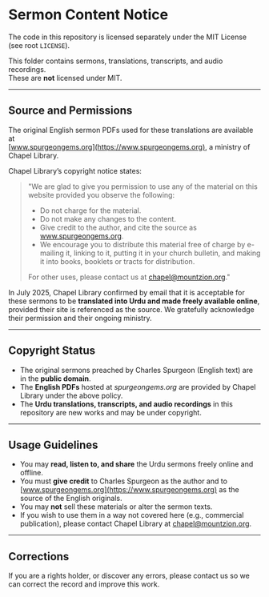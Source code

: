 # Sermon Content Notice

The code in this repository is licensed separately under the MIT License (see root `LICENSE`).

This folder contains sermons, translations, transcripts, and audio recordings.  
These are **not** licensed under MIT.

---

## Source and Permissions

The original English sermon PDFs used for these translations are available at  
[www.spurgeongems.org](https://www.spurgeongems.org), a ministry of Chapel Library.  

Chapel Library’s copyright notice states:

> "We are glad to give you permission to use any of the material on this website provided you observe the following:
>
> - Do not charge for the material.  
> - Do not make any changes to the content.  
> - Give credit to the author, and cite the source as www.spurgeongems.org.  
> - We encourage you to distribute this material free of charge by e-mailing it, linking to it, putting it in your church bulletin, and making it into books, booklets or tracts for distribution.
>
> For other uses, please contact us at chapel@mountzion.org."

In July 2025, Chapel Library confirmed by email that it is acceptable for these sermons to be **translated into Urdu and made freely available online**, provided their site is referenced as the source. We gratefully acknowledge their permission and their ongoing ministry.

---

## Copyright Status

- The original sermons preached by Charles Spurgeon (English text) are in the **public domain**.  
- The **English PDFs** hosted at *spurgeongems.org* are provided by Chapel Library under the above policy.  
- The **Urdu translations, transcripts, and audio recordings** in this repository are new works and may be under copyright.  

---

## Usage Guidelines

- You may **read, listen to, and share** the Urdu sermons freely online and offline.  
- You must **give credit** to Charles Spurgeon as the author and to [www.spurgeongems.org](https://www.spurgeongems.org) as the source of the English originals.  
- You may **not** sell these materials or alter the sermon texts.  
- If you wish to use them in a way not covered here (e.g., commercial publication), please contact Chapel Library at [chapel@mountzion.org](mailto:chapel@mountzion.org).

---

## Corrections

If you are a rights holder, or discover any errors, please contact us so we can correct the record and improve this work.
